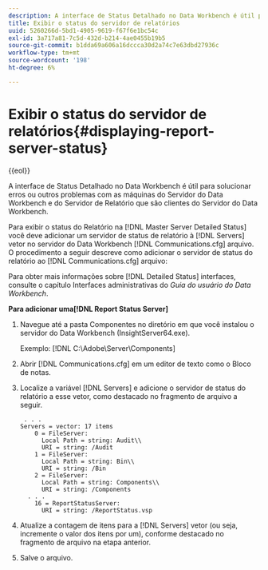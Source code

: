 ```yaml
---
description: A interface de Status Detalhado no Data Workbench é útil para solucionar erros ou outros problemas com as máquinas do Servidor do Data Workbench e do Servidor de Relatório que são clientes do Servidor do Data Workbench.
title: Exibir o status do servidor de relatórios
uuid: 5260266d-5bd1-4905-9619-f67f6e1bc54c
exl-id: 3a717a81-7c5d-432d-b214-4ae0455b19b5
source-git-commit: b1dda69a606a16dccca30d2a74c7e63dbd27936c
workflow-type: tm+mt
source-wordcount: '198'
ht-degree: 6%

---
```


# Exibir o status do servidor de relatórios{#displaying-report-server-status}

{{eol}}

A interface de Status Detalhado no Data Workbench é útil para solucionar erros ou outros problemas com as máquinas do Servidor do Data Workbench e do Servidor de Relatório que são clientes do Servidor do Data Workbench.

Para exibir o status do Relatório na [!DNL Master Server Detailed Status] você deve adicionar um servidor de status de relatório à [!DNL Servers] vetor no servidor do Data Workbench [!DNL Communications.cfg] arquivo. O procedimento a seguir descreve como adicionar o servidor de status do relatório ao [!DNL Communications.cfg] arquivo:

Para obter mais informações sobre [!DNL Detailed Status] interfaces, consulte o capítulo Interfaces administrativas do *Guia do usuário do Data Workbench*.

**Para adicionar uma[!DNL Report Status Server]**

1. Navegue até a pasta Componentes no diretório em que você instalou o servidor do Data Workbench (InsightServer64.exe).

   Exemplo: [!DNL C:\Adobe\Server\Components]
1. Abrir [!DNL Communications.cfg] em um editor de texto como o Bloco de notas.
1. Localize a variável [!DNL Servers] e adicione o servidor de status do relatório a esse vetor, como destacado no fragmento de arquivo a seguir.

   ```
    . . .
   Servers = vector: 17 items
       0 = FileServer: 
         Local Path = string: Audit\\
         URI = string: /Audit
       1 = FileServer: 
         Local Path = string: Bin\\
         URI = string: /Bin
       2 = FileServer: 
         Local Path = string: Components\\
         URI = string: /Components
     . . .
       16 = ReportStatusServer: 
         URI = string: /ReportStatus.vsp
   ```

1. Atualize a contagem de itens para a [!DNL Servers] vetor (ou seja, incremente o valor dos itens por um), conforme destacado no fragmento de arquivo na etapa anterior.
1. Salve o arquivo.
